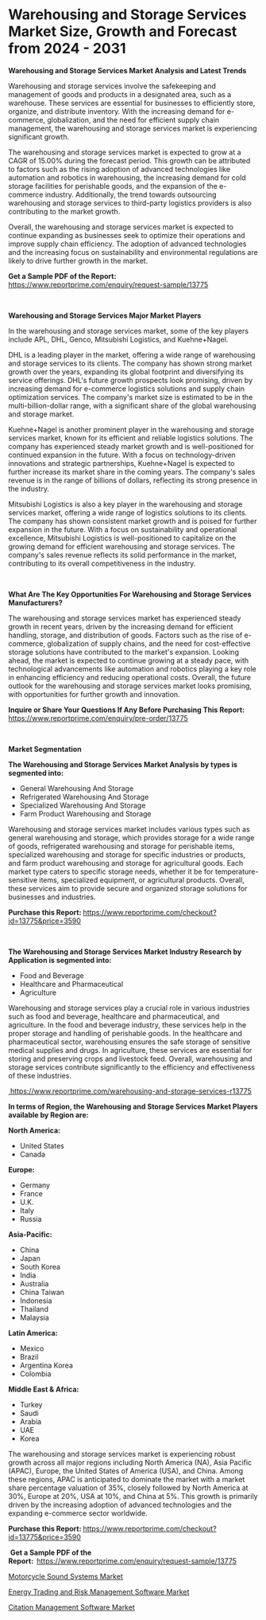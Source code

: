 <p><h1>Warehousing and Storage Services Market Size, Growth and Forecast from 2024 - 2031</h1></p><p><strong>Warehousing and Storage Services Market Analysis and Latest Trends</strong></p>
<p><p>Warehousing and storage services involve the safekeeping and management of goods and products in a designated area, such as a warehouse. These services are essential for businesses to efficiently store, organize, and distribute inventory. With the increasing demand for e-commerce, globalization, and the need for efficient supply chain management, the warehousing and storage services market is experiencing significant growth.</p><p>The warehousing and storage services market is expected to grow at a CAGR of 15.00% during the forecast period. This growth can be attributed to factors such as the rising adoption of advanced technologies like automation and robotics in warehousing, the increasing demand for cold storage facilities for perishable goods, and the expansion of the e-commerce industry. Additionally, the trend towards outsourcing warehousing and storage services to third-party logistics providers is also contributing to the market growth.</p><p>Overall, the warehousing and storage services market is expected to continue expanding as businesses seek to optimize their operations and improve supply chain efficiency. The adoption of advanced technologies and the increasing focus on sustainability and environmental regulations are likely to drive further growth in the market.</p></p>
<p><strong>Get a Sample PDF of the Report:&nbsp;</strong> <a href="https://www.reportprime.com/enquiry/request-sample/13775">https://www.reportprime.com/enquiry/request-sample/13775</a></p>
<p>&nbsp;</p>
<p><strong>Warehousing and Storage Services Major Market Players</strong></p>
<p><p>In the warehousing and storage services market, some of the key players include APL, DHL, Genco, Mitsubishi Logistics, and Kuehne+Nagel. </p><p>DHL is a leading player in the market, offering a wide range of warehousing and storage services to its clients. The company has shown strong market growth over the years, expanding its global footprint and diversifying its service offerings. DHL's future growth prospects look promising, driven by increasing demand for e-commerce logistics solutions and supply chain optimization services. The company's market size is estimated to be in the multi-billion-dollar range, with a significant share of the global warehousing and storage market.</p><p>Kuehne+Nagel is another prominent player in the warehousing and storage services market, known for its efficient and reliable logistics solutions. The company has experienced steady market growth and is well-positioned for continued expansion in the future. With a focus on technology-driven innovations and strategic partnerships, Kuehne+Nagel is expected to further increase its market share in the coming years. The company's sales revenue is in the range of billions of dollars, reflecting its strong presence in the industry.</p><p>Mitsubishi Logistics is also a key player in the warehousing and storage services market, offering a wide range of logistics solutions to its clients. The company has shown consistent market growth and is poised for further expansion in the future. With a focus on sustainability and operational excellence, Mitsubishi Logistics is well-positioned to capitalize on the growing demand for efficient warehousing and storage services. The company's sales revenue reflects its solid performance in the market, contributing to its overall competitiveness in the industry.</p></p>
<p>&nbsp;</p>
<p><strong>What Are The Key Opportunities For Warehousing and Storage Services Manufacturers?</strong></p>
<p><p>The warehousing and storage services market has experienced steady growth in recent years, driven by the increasing demand for efficient handling, storage, and distribution of goods. Factors such as the rise of e-commerce, globalization of supply chains, and the need for cost-effective storage solutions have contributed to the market's expansion. Looking ahead, the market is expected to continue growing at a steady pace, with technological advancements like automation and robotics playing a key role in enhancing efficiency and reducing operational costs. Overall, the future outlook for the warehousing and storage services market looks promising, with opportunities for further growth and innovation.</p></p>
<p><strong>Inquire or Share Your Questions If Any Before Purchasing This Report:</strong> <a href="https://www.reportprime.com/enquiry/pre-order/13775">https://www.reportprime.com/enquiry/pre-order/13775</a></p>
<p>&nbsp;</p>
<p><strong>Market Segmentation</strong></p>
<p><strong>The Warehousing and Storage Services Market Analysis by types is segmented into:</strong></p>
<p><ul><li>General Warehousing And Storage</li><li>Refrigerated Warehousing And Storage</li><li>Specialized Warehousing And Storage</li><li>Farm Product Warehousing and Storage</li></ul></p>
<p><p>Warehousing and storage services market includes various types such as general warehousing and storage, which provides storage for a wide range of goods, refrigerated warehousing and storage for perishable items, specialized warehousing and storage for specific industries or products, and farm product warehousing and storage for agricultural goods. Each market type caters to specific storage needs, whether it be for temperature-sensitive items, specialized equipment, or agricultural products. Overall, these services aim to provide secure and organized storage solutions for businesses and industries.</p></p>
<p><strong>Purchase this Report:&nbsp;</strong><a href="https://www.reportprime.com/checkout?id=13775&price=3590">https://www.reportprime.com/checkout?id=13775&price=3590</a></p>
<p>&nbsp;</p>
<p><strong>The Warehousing and Storage Services Market Industry Research by Application is segmented into:</strong></p>
<p><ul><li>Food and Beverage</li><li>Healthcare and Pharmaceutical</li><li>Agriculture</li></ul></p>
<p><p>Warehousing and storage services play a crucial role in various industries such as food and beverage, healthcare and pharmaceutical, and agriculture. In the food and beverage industry, these services help in the proper storage and handling of perishable goods. In the healthcare and pharmaceutical sector, warehousing ensures the safe storage of sensitive medical supplies and drugs. In agriculture, these services are essential for storing and preserving crops and livestock feed. Overall, warehousing and storage services contribute significantly to the efficiency and effectiveness of these industries.</p></p>
<p><a href="https://www.reportprime.com/warehousing-and-storage-services-r13775">&nbsp;https://www.reportprime.com/warehousing-and-storage-services-r13775</a></p>
<p><strong>In terms of Region, the Warehousing and Storage Services Market Players available by Region are:</strong></p>
<p>
    <p> <strong> North America: </strong>
        <ul>
            <li>United States</li>
            <li>Canada</li>
        </ul>
        </p> 
    <p> <strong> Europe: </strong>
        <ul>
            <li>Germany</li>
            <li>France</li>
            <li>U.K.</li>
            <li>Italy</li>
            <li>Russia</li>
        </ul>
        </p> 
    <p> <strong> Asia-Pacific: </strong>
        <ul>
            <li>China</li>
            <li>Japan</li>
            <li>South Korea</li>
            <li>India</li>
            <li>Australia</li>
            <li>China Taiwan</li>
            <li>Indonesia</li>
            <li>Thailand</li>
            <li>Malaysia</li>
        </ul>
        </p> 
    <p> <strong> Latin America: </strong>
        <ul>
            <li>Mexico</li>
            <li>Brazil</li>
            <li>Argentina Korea</li>
            <li>Colombia</li>
        </ul>
        </p> 
    <p> <strong> Middle East & Africa: </strong>
        <ul>
            <li>Turkey</li>
            <li>Saudi</li>
            <li>Arabia</li>
            <li>UAE</li>
            <li>Korea</li>
        </ul>
    </p>
    </p>
<p><p>The warehousing and storage services market is experiencing robust growth across all major regions including North America (NA), Asia Pacific (APAC), Europe, the United States of America (USA), and China. Among these regions, APAC is anticipated to dominate the market with a market share percentage valuation of 35%, closely followed by North America at 30%, Europe at 20%, USA at 10%, and China at 5%. This growth is primarily driven by the increasing adoption of advanced technologies and the expanding e-commerce sector worldwide.</p></p>
<p><strong>Purchase this Report: </strong><a href="https://www.reportprime.com/checkout?id=13775&price=3590">https://www.reportprime.com/checkout?id=13775&price=3590</a></p>
<p>&nbsp;<strong>Get a Sample PDF of the Report:&nbsp;&nbsp;</strong><a href="https://www.reportprime.com/enquiry/request-sample/13775">https://www.reportprime.com/enquiry/request-sample/13775</a></p>
<p><strong></strong></p>
<p><p><a href="https://github.com/arionmp/Market-Research-Report-List-4/blob/main/motorcycle-sound-systems-market.md">Motorcycle Sound Systems Market</a></p><p><a href="https://github.com/SheilaBruen2023/Market-Research-Report-List-2/blob/main/energy-trading-and-risk-management-software-market.md">Energy Trading and Risk Management Software Market</a></p><p><a href="https://github.com/markusgodoy/Market-Research-Report-List-4/blob/main/citation-management-software-market.md">Citation Management Software Market</a></p></p>